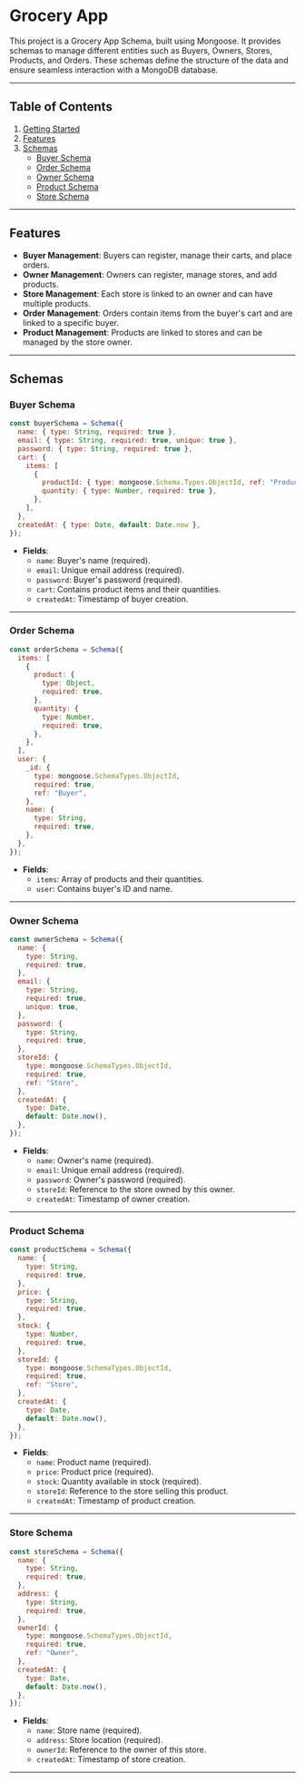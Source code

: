 # Grocery App

This project is a Grocery App Schema, built using Mongoose. It provides schemas to manage different entities such as Buyers, Owners, Stores, Products, and Orders. These schemas define the structure of the data and ensure seamless interaction with a MongoDB database.

---

## Table of Contents

1. [Getting Started](#getting-started)
2. [Features](#features)
3. [Schemas](#schemas)
   - [Buyer Schema](#buyer-schema)
   - [Order Schema](#order-schema)
   - [Owner Schema](#owner-schema)
   - [Product Schema](#product-schema)
   - [Store Schema](#store-schema)

---

## Features

- **Buyer Management**: Buyers can register, manage their carts, and place orders.
- **Owner Management**: Owners can register, manage stores, and add products.
- **Store Management**: Each store is linked to an owner and can have multiple products.
- **Order Management**: Orders contain items from the buyer's cart and are linked to a specific buyer.
- **Product Management**: Products are linked to stores and can be managed by the store owner.

---

## Schemas

### Buyer Schema

```javascript
const buyerSchema = Schema({
  name: { type: String, required: true },
  email: { type: String, required: true, unique: true },
  password: { type: String, required: true },
  cart: {
    items: [
      {
        productId: { type: mongoose.Schema.Types.ObjectId, ref: "Product" },
        quantity: { type: Number, required: true },
      },
    ],
  },
  createdAt: { type: Date, default: Date.now },
});
```

- **Fields**:
  - `name`: Buyer's name (required).
  - `email`: Unique email address (required).
  - `password`: Buyer's password (required).
  - `cart`: Contains product items and their quantities.
  - `createdAt`: Timestamp of buyer creation.

---

### Order Schema

```javascript
const orderSchema = Schema({
  items: [
    {
      product: {
        type: Object,
        required: true,
      },
      quantity: {
        type: Number,
        required: true,
      },
    },
  ],
  user: {
    _id: {
      type: mongoose.SchemaTypes.ObjectId,
      required: true,
      ref: "Buyer",
    },
    name: {
      type: String,
      required: true,
    },
  },
});
```

- **Fields**:
  - `items`: Array of products and their quantities.
  - `user`: Contains buyer's ID and name.

---

### Owner Schema

```javascript
const ownerSchema = Schema({
  name: {
    type: String,
    required: true,
  },
  email: {
    type: String,
    required: true,
    unique: true,
  },
  password: {
    type: String,
    required: true,
  },
  storeId: {
    type: mongoose.SchemaTypes.ObjectId,
    required: true,
    ref: "Store",
  },
  createdAt: {
    type: Date,
    default: Date.now(),
  },
});
```

- **Fields**:
  - `name`: Owner's name (required).
  - `email`: Unique email address (required).
  - `password`: Owner's password (required).
  - `storeId`: Reference to the store owned by this owner.
  - `createdAt`: Timestamp of owner creation.

---

### Product Schema

```javascript
const productSchema = Schema({
  name: {
    type: String,
    required: true,
  },
  price: {
    type: String,
    required: true,
  },
  stock: {
    type: Number,
    required: true,
  },
  storeId: {
    type: mongoose.SchemaTypes.ObjectId,
    required: true,
    ref: "Store",
  },
  createdAt: {
    type: Date,
    default: Date.now(),
  },
});
```

- **Fields**:
  - `name`: Product name (required).
  - `price`: Product price (required).
  - `stock`: Quantity available in stock (required).
  - `storeId`: Reference to the store selling this product.
  - `createdAt`: Timestamp of product creation.

---

### Store Schema

```javascript
const storeSchema = Schema({
  name: {
    type: String,
    required: true,
  },
  address: {
    type: String,
    required: true,
  },
  ownerId: {
    type: mongoose.SchemaTypes.ObjectId,
    required: true,
    ref: "Owner",
  },
  createdAt: {
    type: Date,
    default: Date.now(),
  },
});
```

- **Fields**:
  - `name`: Store name (required).
  - `address`: Store location (required).
  - `ownerId`: Reference to the owner of this store.
  - `createdAt`: Timestamp of store creation.

---
